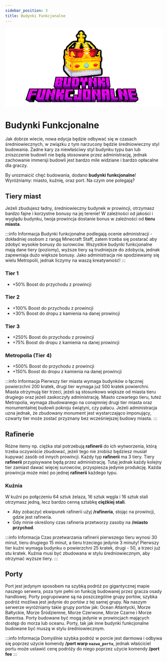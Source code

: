 ```yaml
---
sidebar_position: 3
title: Budynki Funkcjonalne
---
```

![Budynki Funkcjonalne](./img/BudynkiFunkcjonalne.png)
# Budynki Funkcjonalne
Jak dobrze wiecie, nowa edycja będzie odbywać się w czasach średniowiecznych, w związku z tym narzucony będzie średniowieczny styl budowania. Żadne kary za niewłaściwy styl budynku typu ban lub zniszczenie budowli nie będą stosowane przez administrację, jednak zachowanie immersji budowli jest bardzo mile widziane i bardzo opłacalne dla graczy.

By urozmaicić chęć budowania, dodano **budynki funkcjonalne**! Wyróżniamy: miasto, kuźnię, oraz port. Na czym one polegają?

## Tiery miast
Jeżeli zbudujesz ładny, średniowieczny budynek w prowincji, otrzymasz bardzo fajne i korzystne bonusy na jej terenie! W zależności od jakości i wyglądu budynku, twoja prowincja dostanie bonus w zależności od **tieru miasta**.

:::info Informacja
Budynki funkcjonalne podlegają ocenie administracji - dokładniej osobom z rangą Minecraft Staff, zatem trzeba się postarać aby zdobyć wysokie bonusy do surowców. Wszystkie budynki funkcjonalne mają dane tiery (poziomy), wyższe tiery są trudniejsze do zdobycia, jednak zapewniaja dużo większe bonusy. Jako administracja nie spodziewamy się wielu Metropolii, jednak liczymy na waszą kreatywność!
:::

### Tier 1
- +50% Boost do przychodu z prowincji

### Tier 2
- +100% Boost do przychodu z prowincji
- +30% Boost do dropu z kamienia na danej prowincji

### Tier 3
- +250% Boost do przychodu z prowincji
- +75% Boost do dropu z kamienia na danej prowincji

### Metropolia (Tier 4)
- +500% Boost do przychodu z prowincji
- +150% Boost do dropu z kamienia na danej prowincji

:::info Informacja
Pierwszy tier miasta wymaga budynków o łącznej powierzchni 200 kratek, drugi tier wymaga już 500 kratek powierchni. Miasta otrzymują tier trzeci, jeżeli są stosunkowo większe od miasta tieru drugiego oraz jeżeli zaskoczyły administrację. Miasto czwartego tieru, tuteż Metropolia, wymaga zbudowanego na conajmniej drugi tier miasta oraz monumentalnej budowli pokroju świątyni, czy pałacu. Jeżeli administracja uzna jednak, że zbudowany monument jest wystarczająco imponujący, czwarty tier może zostać przyznany bez wcześniejszej budowy miasta. 
:::


## Rafinerie
Różne itemy np. ciężka stal potrzebują **rafinerii** do ich wytworzenia, którą trzeba oczywiście zbudować, jeżeli tego nie zrobisz będziesz musiał kupywać zasób od innych prowincji.
Każdy typ **rafinerii** ma 3 tiery. Tiery **rafinerii** przypisywane będą przez administrację. Tutaj jednak każdy kolejny tier zamiast dawać więcej surowców, przyspiesza jedynie produkcję. 
Każda prowincja może mieć po jednej **rafinerii** każdego typu. 

### Kuźnia
W kuźni po połączeniu 64 sztuk żelaza, 16 sztuk węgla i 16 sztuk stali otrzymasz jedną, lecz bardzo cenną sztabkę **ciężkiej stali**.

- Aby zobaczyć ekwipunek rafinerii użyj **/rafineria**, stojąc na prowincji, gdzie jest rafineria.
- Gdy minie określony czas rafineria przetworzy zasoby na **/miasto przychod**.

:::info Informacja
Czas przetwarzania rafinerii pierwszego tieru wynosi 30 minut, tieru drugiego 15 minut, a tieru trzeciego jedynie 3 minuty!
Pierwszy tier kuźni wymaga budynku o powierzchni 25 kratek, drugi - 50, a trzeci już stu kratek. Kuźnia musi być zbudowana w stylu średniowiecznym, aby otrzymać wyższe tiery.
:::

## Porty
Port jest jedynym sposobem na szybką podróż po gigantycznej mapie naszego serwera, poza tym pełni on funkcję budowanej przez gracza osady handlowej. Porty pogrupowane są na poszczególne grupy portów, szybka podróż możliwa jest jedynie do portów z tej samej grupy. Na naszym serwerze wyróżniamy takie grupy portów jak: Ocean Atlantycki, Morze Bałtyckie, Morze Śródziemne, Morze Czerwone, Morze Czarne i Morze Barentsa.
Porty budowane być mogą jedynie w prowincjach mających dostęp do morza lub oceanu. 
Porty, tak jak inne budynki funkcjonalne budowane być muszą w stylu średniowiecznym.


:::info Informacja
Domyślnie szybka podróż w porcie jest darmowa i odbywa się poprzez użycie komendy **/port warp `nazwa_portu`**, jednak właściciel portu może ustawić cenę podróży do niego poprzez użycie komendy **/port fee**
:::

